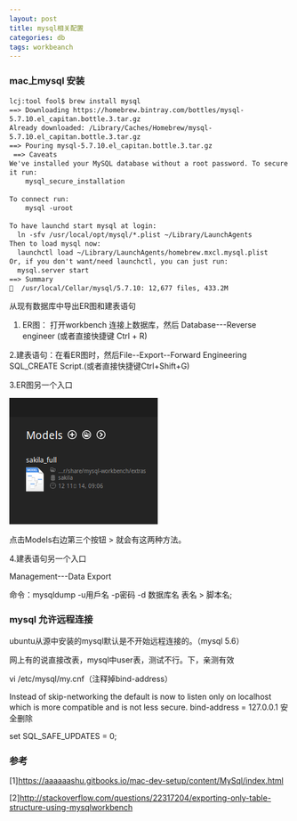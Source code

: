 ```yaml
---
layout: post
title: mysql相关配置
categories: db
tags: workbeanch
---
```



### mac上mysql 安装

    lcj:tool fool$ brew install mysql
    ==> Downloading https://homebrew.bintray.com/bottles/mysql-5.7.10.el_capitan.bottle.3.tar.gz
    Already downloaded: /Library/Caches/Homebrew/mysql-5.7.10.el_capitan.bottle.3.tar.gz
    ==> Pouring mysql-5.7.10.el_capitan.bottle.3.tar.gz
     ==> Caveats
    We've installed your MySQL database without a root password. To secure it run:
        mysql_secure_installation

    To connect run:
        mysql -uroot

    To have launchd start mysql at login:
      ln -sfv /usr/local/opt/mysql/*.plist ~/Library/LaunchAgents
    Then to load mysql now:
      launchctl load ~/Library/LaunchAgents/homebrew.mxcl.mysql.plist
    Or, if you don't want/need launchctl, you can just run:
      mysql.server start
    ==> Summary
    🍺  /usr/local/Cellar/mysql/5.7.10: 12,677 files, 433.2M

 从现有数据库中导出ER图和建表语句
1. ER图： 打开workbench  连接上数据库，然后 Database---Reverse  engineer (或者直接快捷键 Ctrl + R)

2.建表语句：在看ER图时，然后File--Export--Forward Engineering SQL_CREATE Script.(或者直接快捷键Ctrl+Shift+G)

3.ER图另一个入口

![workbeanch](/images/tool/workbeanch.png)

点击Models右边第三个按钮 > 就会有这两种方法。

4.建表语句另一个入口

Management---Data Export

命令：mysqldump -u用戶名 -p密码 -d 数据库名 表名 > 脚本名;

### mysql 允许远程连接

ubuntu从源中安装的mysql默认是不开始远程连接的。（mysql 5.6）

网上有的说直接改表，mysql中user表，测试不行。下，亲测有效

vi  /etc/mysql/my.cnf（注释掉bind-address）

Instead of skip-networking the default is now to listen only on
localhost which is more compatible and is not less secure.
bind-address = 127.0.0.1
安全删除

set SQL_SAFE_UPDATES = 0;

###  参考

[1]<https://aaaaaashu.gitbooks.io/mac-dev-setup/content/MySql/index.html>

[2]<http://stackoverflow.com/questions/22317204/exporting-only-table-structure-using-mysqlworkbench>
